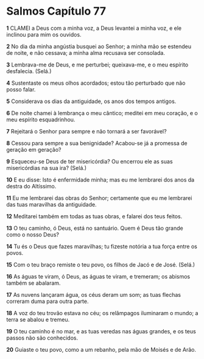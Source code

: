 # Salmos Capítulo 77

**1** 	CLAMEI a Deus com a minha voz, a Deus levantei a minha voz, e ele inclinou para mim os ouvidos.

**2** 	No dia da minha angústia busquei ao Senhor; a minha mão se estendeu de noite, e não cessava; a minha alma recusava ser consolada.

**3** 	Lembrava-me de Deus, e me perturbei; queixava-me, e o meu espírito desfalecia. (Selá.)

**4** 	Sustentaste os meus olhos acordados; estou tão perturbado que não posso falar.

**5** 	Considerava os dias da antiguidade, os anos dos tempos antigos.

**6** 	De noite chamei à lembrança o meu cântico; meditei em meu coração, e o meu espírito esquadrinhou.

**7** 	Rejeitará o Senhor para sempre e não tornará a ser favorável?

**8** 	Cessou para sempre a sua benignidade? Acabou-se já a promessa de geração em geração?

**9** 	Esqueceu-se Deus de ter misericórdia? Ou encerrou ele as suas misericórdias na sua ira? (Selá.)

**10** 	E eu disse: Isto é enfermidade minha; mas eu me lembrarei dos anos da destra do Altíssimo.

**11** 	Eu me lembrarei das obras do Senhor; certamente que eu me lembrarei das tuas maravilhas da antiguidade.

**12** 	Meditarei também em todas as tuas obras, e falarei dos teus feitos.

**13** 	O teu caminho, ó Deus, está no santuário. Quem é Deus tão grande como o nosso Deus?

**14** 	Tu és o Deus que fazes maravilhas; tu fizeste notória a tua força entre os povos.

**15** 	Com o teu braço remiste o teu povo, os filhos de Jacó e de José. (Selá.)

**16** 	As águas te viram, ó Deus, as águas te viram, e tremeram; os abismos também se abalaram.

**17** 	As nuvens lançaram água, os céus deram um som; as tuas flechas correram duma para outra parte.

**18** 	A voz do teu trovão estava no céu; os relâmpagos iluminaram o mundo; a terra se abalou e tremeu.

**19** 	O teu caminho é no mar, e as tuas veredas nas águas grandes, e os teus passos não são conhecidos.

**20** 	Guiaste o teu povo, como a um rebanho, pela mão de Moisés e de Arão.

